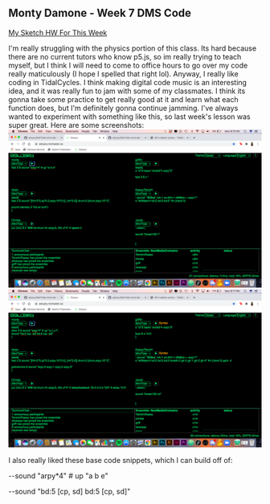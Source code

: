 ## Monty Damone - Week 7 DMS Code
[My Sketch HW For This Week](https://editor.p5js.org/montdemon/sketches/Ss-8RBkJe)

I'm really struggling with the physics portion of this class. Its hard because there are no current tutors who know p5.js, so im really trying to teach myself, but I think I will need to come to office hours to go over my code really maticulously (I hope I spelled that right lol). Anyway, I really like coding in TidalCycles. I think making digital code music is an interesting idea, and it was really fun to jam with some of my classmates. I think its gonna take some practice to get really good at it and learn what each function does, but I'm definitely gonna continue jamming. I've always wanted to experiment with something like this, so last week's lesson was super great.  Here are some screenshots: 
![Estuary 1](https://github.com/montanaedamone/dms_devlog/blob/main/estuary1.png)
![Estuary 2](https://github.com/montanaedamone/dms_devlog/blob/main/estuary3.png)

I also really liked these base code snippets, which I can build off of: 

--sound "arpy*4" # up "a b e"

--sound "bd:5 [cp, sd] bd:5 [cp, sd]"
